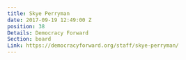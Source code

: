 ```yaml
---
title: Skye Perryman
date: 2017-09-19 12:49:00 Z
position: 38
Details: Democracy Forward
Section: board
Link: https://democracyforward.org/staff/skye-perryman/
---
```


